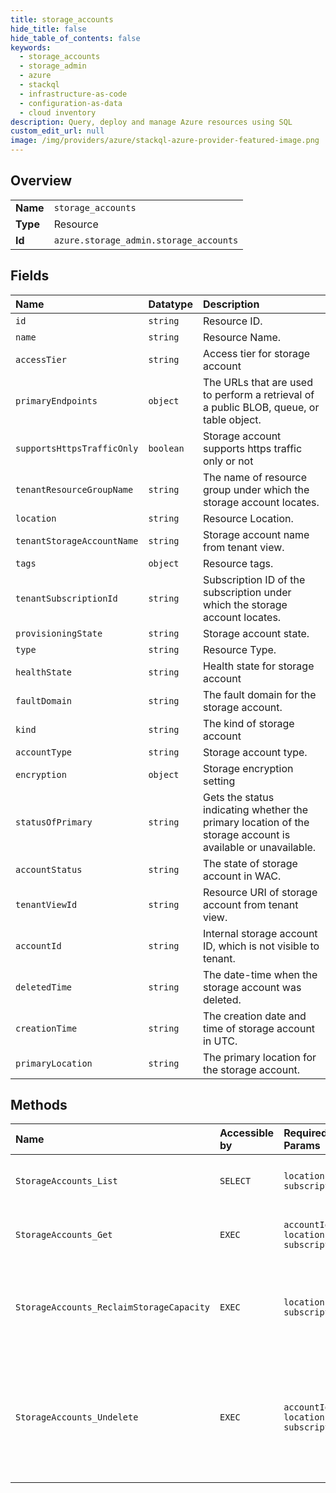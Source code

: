 ```yaml
---
title: storage_accounts
hide_title: false
hide_table_of_contents: false
keywords:
  - storage_accounts
  - storage_admin
  - azure    
  - stackql
  - infrastructure-as-code
  - configuration-as-data
  - cloud inventory
description: Query, deploy and manage Azure resources using SQL
custom_edit_url: null
image: /img/providers/azure/stackql-azure-provider-featured-image.png
---
```

  
    

## Overview
<table><tbody>
<tr><td><b>Name</b></td><td><code>storage_accounts</code></td></tr>
<tr><td><b>Type</b></td><td>Resource</td></tr>
<tr><td><b>Id</b></td><td><code>azure.storage_admin.storage_accounts</code></td></tr>
</tbody></table>

## Fields
| Name | Datatype | Description |
|:-----|:---------|:------------|
| `id` | `string` | Resource ID. |
| `name` | `string` | Resource Name. |
| `accessTier` | `string` | Access tier for storage account |
| `primaryEndpoints` | `object` | The URLs that are used to perform a retrieval of a public BLOB, queue, or table object. |
| `supportsHttpsTrafficOnly` | `boolean` | Storage account supports https traffic only or not |
| `tenantResourceGroupName` | `string` | The name of resource group under which the storage account locates. |
| `location` | `string` | Resource Location. |
| `tenantStorageAccountName` | `string` | Storage account name from tenant view. |
| `tags` | `object` | Resource tags. |
| `tenantSubscriptionId` | `string` | Subscription ID of the subscription under which the storage account locates. |
| `provisioningState` | `string` | Storage account state. |
| `type` | `string` | Resource Type. |
| `healthState` | `string` | Health state for storage account |
| `faultDomain` | `string` | The fault domain for the storage account. |
| `kind` | `string` | The kind of storage account |
| `accountType` | `string` | Storage account type. |
| `encryption` | `object` | Storage encryption setting |
| `statusOfPrimary` | `string` | Gets the status indicating whether the primary location of the storage account is available or unavailable. |
| `accountStatus` | `string` | The state of storage account in WAC. |
| `tenantViewId` | `string` | Resource URI of storage account from tenant view. |
| `accountId` | `string` | Internal storage account ID, which is not visible to tenant. |
| `deletedTime` | `string` | The date-time when the storage account was deleted. |
| `creationTime` | `string` | The creation date and time of storage account in UTC. |
| `primaryLocation` | `string` | The primary location for the storage account. |
## Methods
| Name | Accessible by | Required Params | Description |
|:-----|:--------------|:----------------|:------------|
| `StorageAccounts_List` | `SELECT` | `location, subscriptionId` | Returns a list of storage accounts. |
| `StorageAccounts_Get` | `EXEC` | `accountId, location, subscriptionId` | Returns the requested storage account. |
| `StorageAccounts_ReclaimStorageCapacity` | `EXEC` | `location, subscriptionId` | Start reclaim storage capacity on deleted storage objects. |
| `StorageAccounts_Undelete` | `EXEC` | `accountId, location, subscriptionId` | Undelete a deleted storage account with new account name if the a new name is provided. |
